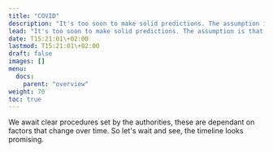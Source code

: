 ```yaml
---
title: "COVID"
description: "It's too soon to make solid predictions. The assumption is that, like in 2020, contact-sport activities will be allowed in bubbles of 50 people. We'll see how it evolves."
lead: "It's too soon to make solid predictions. The assumption is that, like in 2020, contact-sport activities will be allowed in bubbles of 50 people. We'll see how it evolves."
date: T15:21:01\+02:00
lastmod: T15:21:01\+02:00
draft: false
images: []
menu: 
  docs:
    parent: "overview"
weight: 70
toc: true
---
```

We await clear procedures set by the authorities, these are dependant on factors that change over time.
So let's wait and see, the timeline looks promising. 